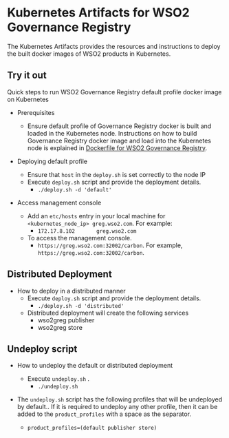 # Kubernetes Artifacts for WSO2 Governance Registry #
The Kubernetes Artifacts provides the resources and instructions to deploy the built docker images of WSO2 products in Kubernetes.

## Try it out
Quick steps to run WSO2 Governance Registry default profile docker image on Kubernetes

* Prerequisites
    - Ensure default profile of Governance Registry docker is built and loaded in the Kubernetes node.
    Instructions on how to build Governance Registry docker image and load into the Kubernetes node is explained in [Dockerfile for WSO2 Governance Registry](https://github.com/wso2/dockerfiles/tree/master/wso2greg#building-the-docker-images).

* Deploying default profile
    - Ensure that `host` in the `deploy.sh` is set correctly to the node IP  
    - Execute `deploy.sh` script and provide the deployment details.
        + `./deploy.sh -d 'default'`

* Access management console
    - Add an `etc/hosts` entry in your local machine for `<kubernetes_node_ip> greg.wso2.com`. For example:
        + `172.17.8.102       greg.wso2.com`
    - To access the management console.
        +  `https://greg.wso2.com:32002/carbon`. For example, `https://greg.wso2.com:32002/carbon`.

## Distributed Deployment

* How to deploy in a distributed manner
    - Execute `deploy.sh` script and provide the deployment details.
        + `./deploy.sh -d 'distributed'`
    - Distributed deployment will create the following services
        + wso2greg publisher
        + wso2greg store 

## Undeploy script

* How to undeploy the default or distributed deployment
    - Execute `undeploy.sh` .
        + `./undeploy.sh`   

* The `undeploy.sh` script has the following profiles that will be undeployed by default.. If it is required to undeploy any other profile, then it can be added to the `product_profiles` with a space as the separator.
    - `product_profiles=(default publisher store)`

